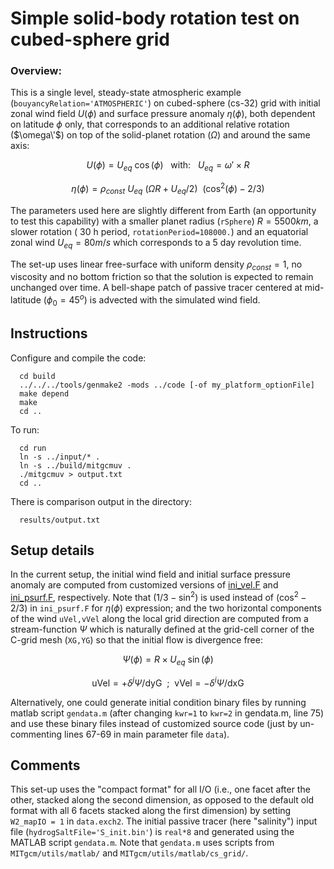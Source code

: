 Simple solid-body rotation test on cubed-sphere grid
========================================================

### Overview:
This is a single level, steady-state atmospheric example
(`bouyancyRelation='ATMOSPHERIC'`) on cubed-sphere (cs-32) grid with initial
zonal wind field $U(\phi)$ and surface pressure anomaly $\eta(\phi)$,
both dependent on latitude $\phi$ only, that corresponds to an additional
relative rotation ($\omega\'$) on top of the solid-planet rotation ($\Omega$)
and around the same axis:

$$ U(\phi) = U_{eq} ~ \cos( \phi ) ~~~ \mathrm{with:} ~~~ U_{eq} = \omega' \times R $$

$$ \eta(\phi) = \rho_{const} ~ U_{eq} ~ ( \Omega R + U_{eq} / 2 ) ~~ ( \cos^{2}(\phi) - 2/3 ) $$

The parameters used here are slightly different from Earth (an opportunity to
test this capability) with a smaller planet radius (`rSphere`) $R = 5500 km$,
a slower rotation ( 30 h period, `rotationPeriod=108000.`) and an equatorial
zonal wind $U_{eq} = 80 m/s$ which corresponds to a 5 day revolution time.

The set-up uses linear free-surface with uniform density $\rho_{const} = 1$,
no viscosity and no bottom friction so that the solution is expected to remain
unchanged over time.
A bell-shape patch of passive tracer centered at mid-latitude
($\phi_{0} = 45^{o}$) is advected with the simulated wind field.

## Instructions
Configure and compile the code:

```
  cd build
  ../../../tools/genmake2 -mods ../code [-of my_platform_optionFile]
  make depend
  make
  cd ..
```

To run:

```
  cd run
  ln -s ../input/* .
  ln -s ../build/mitgcmuv .
  ./mitgcmuv > output.txt
  cd ..
```

There is comparison output in the directory:

```
  results/output.txt
```

## Setup details
In the current setup, the initial wind field and initial surface pressure anomaly are computed
from customized versions of
[ini_vel.F](https://github.com/MITgcm/MITgcm/blob/master/verification/solid-body.cs-32x32x1/code/ini_vel.F)
 and [ini_psurf.F](https://github.com/MITgcm/MITgcm/blob/master/verification/solid-body.cs-32x32x1/code/ini_psurf.F), respectively.
Note that $(1/3 - \sin^2)$ is used instead of $(\cos^2 - 2/3)$ in `ini_psurf.F`
for $\eta(\phi)$ expression; and the two horizontal components of the wind
`uVel,vVel` along the local grid direction are computed from a stream-function
$\Psi$ which is naturally defined at the grid-cell corner of the C-grid mesh
(`XG,YG`) so that the initial flow is divergence free:

$$ \Psi( \phi ) = R \times U_{eq} ~ \sin( \phi ) $$

$$ \mathrm{uVel} = + \delta^j \Psi / \mathrm{dyG} ~~ ; ~~ \mathrm{vVel} = - \delta^i \Psi / \mathrm{dxG} $$

Alternatively, one could generate initial condition binary files by running
matlab script `gendata.m` (after changing `kwr=1` to `kwr=2` in gendata.m,
line 75) and use these binary files instead of customized source code (just by
un-commenting lines 67-69 in main parameter file `data`).

## Comments
This set-up uses the "compact format" for all I/O (i.e., one facet after the
other, stacked along the second dimension, as opposed to the default old format
with all 6 facets stacked along the first dimension) by setting `W2_mapIO = 1`
in `data.exch2`.
The initial passive tracer (here "salinity") input file
(`hydrogSaltFile='S_init.bin'`) is `real*8` and generated using the MATLAB
script `gendata.m`. Note that `gendata.m` uses scripts
from `MITgcm/utils/matlab/` and `MITgcm/utils/matlab/cs_grid/`.
